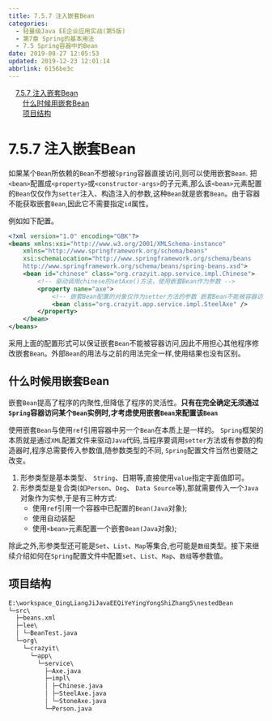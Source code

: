 ```yaml
---
title: 7.5.7 注入嵌套Bean
categories: 
  - 轻量级Java EE企业应用实战(第5版)
  - 第7章 Spring的基本用法
  - 7.5 Spring容器中的Bean
date: 2019-08-27 12:05:53
updated: 2019-12-23 12:01:14
abbrlink: 6156be3c
---
```

<div id='my_toc'><a href="/JavaReadingNotes/6156be3c/#7-5-7-注入嵌套Bean" class="header_1">7.5.7 注入嵌套Bean</a>&nbsp;<br><a href="/JavaReadingNotes/6156be3c/#什么时候用嵌套Bean" class="header_2">什么时候用嵌套Bean</a>&nbsp;<br><a href="/JavaReadingNotes/6156be3c/#项目结构" class="header_2">项目结构</a>&nbsp;<br></div>
<style>.header_1{margin-left: 1em;}.header_2{margin-left: 2em;}.header_3{margin-left: 3em;}.header_4{margin-left: 4em;}.header_5{margin-left: 5em;}.header_6{margin-left: 6em;}</style>
<!--more-->
<script>if (navigator.platform.search('arm')==-1){document.getElementById('my_toc').style.display = 'none';}var e,p = document.getElementsByTagName('p');while (p.length>0) {e = p[0];e.parentElement.removeChild(e);}</script>

<!--end-->
<!--SSTStart-->
# 7.5.7 注入嵌套Bean #
如果某个`Bean`所依赖的`Bean`不想被`Spring`容器直接访问,则可以使用嵌套`Bean`.
把`<bean>`配置成`<property>`或`<constructor-args>`的子元素,那么该`<bean>`元素配置的`Bean`仅仅作为`setter`注入、构造注入的参数,这种`Bean`就是嵌套`Bean`。由于容器不能获取嵌套`Bean`,因此它不需要指定`id`属性。

例如如下配置。
```xml
<?xml version="1.0" encoding="GBK"?>
<beans xmlns:xsi="http://www.w3.org/2001/XMLSchema-instance"
    xmlns="http://www.springframework.org/schema/beans"
    xsi:schemaLocation="http://www.springframework.org/schema/beans
    http://www.springframework.org/schema/beans/spring-beans.xsd">
    <bean id="chinese" class="org.crazyit.app.service.impl.Chinese">
        <!-- 驱动调用chinese的setAxe()方法，使用嵌套Bean作为参数 -->
        <property name="axe">
            <!-- 嵌套Bean配置的对象仅作为setter方法的参数 嵌套Bean不能被容器访问，因此无需指定id属性 -->
            <bean class="org.crazyit.app.service.impl.SteelAxe" />
        </property>
    </bean>
</beans>
```
采用上面的配置形式可以保证嵌套`Bean`不能被容器访问,因此不用担心其他程序修改嵌套`Bean`。外部`Bean`的用法与之前的用法完全一样,使用结果也没有区别。
## 什么时候用嵌套Bean ##
嵌套`Bean`提高了程序的内聚性,但降低了程序的灵活性。**只有在完全确定无须通过`Spring`容器访问某个`Bean`实例时,才考虑使用嵌套`Bean`来配置该`Bean`**

使用嵌套`Bean`与使用`ref`引用容器中另一个`Bean`在本质上是一样的。
`Spring`框架的本质就是通过`XML`配置文件来驱动`Java`代码,当程序要调用`setter`方法或有参数的构造器时,程序总需要传入参数值,随参数类型的不同, `Spring`配置文件当然也要随之改变。
1. 形参类型是基本类型、 `String`、日期等,直接使用`value`指定字面值即可。
2. 形参类型是复合类(如`Person`、`Dog`、 `Data Source`等),那就需要传入一个`Java`对象作为实参,于是有三种方式:
    - 使用`ref`引用一个容器中已配置的`Bean(Java`对象);
    - 使用自动装配
    - 使用`<bean>`元素配置一个嵌套`Bean(Java`对象);

除此之外,形参类型还可能是`Set`、`List`、`Map`等集合,也可能是`数组`类型。接下来继续介绍如何在`Spring`配置文件中配置`set`、`List`、`Map`、`数组`等参数值。
<!--SSTStop-->
## 项目结构 ##
```cmd
E:\workspace_QingLiangJiJavaEEQiYeYingYongShiZhang5\nestedBean
└─src\
  ├─beans.xml
  ├─lee\
  │ └─BeanTest.java
  └─org\
    └─crazyit\
      └─app\
        └─service\
          ├─Axe.java
          ├─impl\
          │ ├─Chinese.java
          │ ├─SteelAxe.java
          │ └─StoneAxe.java
          └─Person.java
```

